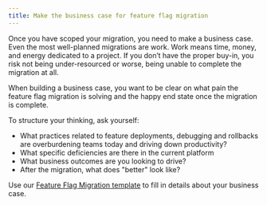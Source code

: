 ```yaml
---
title: Make the business case for feature flag migration
---
```


Once you have scoped your migration, you need to make a business case. Even the most well-planned migrations are work. Work means time, money, and energy dedicated to a project.  If you don’t have the proper buy-in, you risk not being under-resourced or worse, being unable to complete the migration at all.

When building a business case, you want to be clear on what pain the feature flag migration is solving and the happy end state once the migration is complete.

To structure your thinking, ask yourself:

* What practices related to feature deployments, debugging and rollbacks are overburdening teams today and driving down productivity?
* What specific deficiencies are there in the current platform
* What business outcomes are you looking to drive?
* After the migration, what does "better" look like?

Use our [Feature Flag Migration template](https://docs.google.com/spreadsheets/d/1MKc95v7Tc-9tznWMDVSy2vvmVJTvOFLRVZpx1QrL-_U/edit#gid=996250264) to fill in details about your business case.
